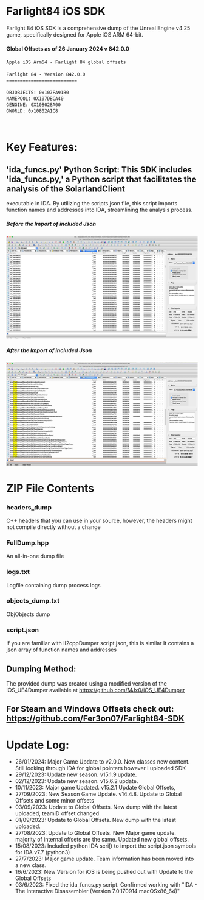# Farlight84 iOS SDK
Farlight 84 iOS SDK is a comprehensive dump of the Unreal Engine v4.25 game, specifically designed for Apple iOS ARM 64-bit.

#### Global Offsets as of 26 January 2024 v 842.0.0
```
Apple iOS Arm64 - Farlight 84 global offsets

Farlight 84 - Version 842.0.0
==========================

OBJOBJECTS: 0x107FA91B0 
NAMEPOOL: 0X107DBCA40
GENGINE: 0X108028A00
GWORLD: 0x10802A1C8



```

# Key Features:
## 'ida_funcs.py' Python Script: This SDK includes 'ida_funcs.py,' a Python script that facilitates the analysis of the SolarlandClient
executable in IDA. By utilizing the scripts.json file, this script imports function names and addresses into IDA, streamlining the
analysis process.

##### Before the Import of included Json
![Alt text](https://github.com/silentninjabee/Farlight84_iOS_SDK/blob/main/farlight_IdaBeforeFunctionsImport.jpg "Before Import Json Functions")

##### After the Import of included Json
![Alt text](https://github.com/silentninjabee/Farlight84_iOS_SDK/blob/main/farlight_IdaAfterFunctionsImport.jpg "After Import Json Functions")

# ZIP File Contents

### headers_dump
C++ headers that you can use in your source, however, the headers might not compile directly without a change

### FullDump.hpp
An all-in-one dump file

### logs.txt
Logfile containing dump process logs

### objects_dump.txt
ObjObjects dump

### script.json
If you are familiar with Il2cppDumper script.json, this is similar
It contains a json array of function names and addresses

## Dumping Method:
The provided dump was created using a modified version of the iOS_UE4Dumper available at https://github.com/MJx0/iOS_UE4Dumper

## For Steam and Windows Offsets check out: https://github.com/Fer3on07/Farlight84-SDK

# Update Log:
- 26/01/2024: Major Game Update to v2.0.0. New classes new content. Still looking through IDA for global pointers however I uploaded SDK
- 29/12/2023: Update new season. v15.1.9 update.
- 02/12/2023: Update new season. v15.6.2 update.
- 10/11/2023: Major game Updated. v15.2.1 Update Global Offsets, 
- 27/09/2023: New Season Game Update. v14.4.8. Update to Global Offsets and some minor offsets
- 03/09/2023: Update to Global Offsets. New dump with the latest uploaded, teamID offset changed
- 01/09/2023: Update to Global Offsets. New dump with the latest uploaded.
- 27/08/2023: Update to Global Offsets. New Major game update. majority of internal offsets are the same. Updated new global offsets.
- 15/08/2023: Included python IDA scri[t to import the script.json symbols for IDA v7.7 (python3)
- 27/7/2023: Major game update. Team information has been moved into a new class.
- 16/6/2023: New Version for iOS is being pushed out with Update to the Global Offsets
- 03/6/2023: Fixed the ida_funcs.py script. Confirmed working with "IDA - The Interactive Disassembler (Version 7.0.170914 macOSx86_64)"
